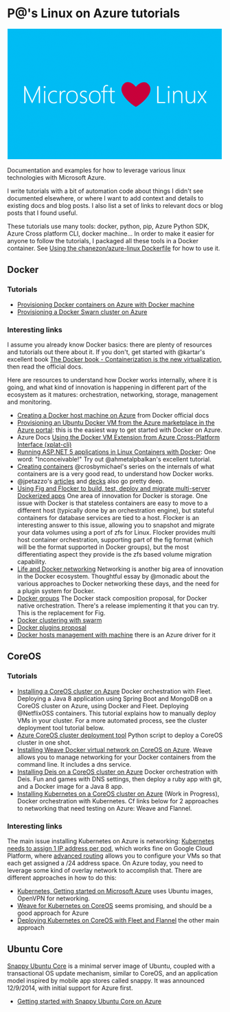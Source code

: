 # P@'s Linux on Azure tutorials

<img src="/img/Microsoft-Loves-Linux.png"/>

Documentation and examples for how to leverage various linux technologies with Microsoft Azure.

I write tutorials with a bit of automation code about things I didn't see documented elsewhere, or where I want to add context and details to existing docs and blog posts. I also list a set of links to relevant docs or blog posts that I found useful.

These tutorials use many tools: docker, python, pip, Azure Python SDK, Azure Cross platform CLI, docker machine... In order to make it easier for anyone to follow the tutorials, I packaged all these tools in a Docker container. See [Using the chanezon/azure-linux Dockerfile](/docker/usingdockerfile.md) for how to use it.

## Docker

### Tutorials

* [Provisioning Docker containers on Azure with Docker machine](/docker/machine.md)
* [Provisioning a Docker Swarn cluster on Azure](/docker/swarm.md)

### Interesting links

I assume you already know Docker basics: there are plenty of resources and tutorials out there about it. If you don't, get started with @kartar's excellent book [The Docker book - Containerization is the new virtualization](http://www.dockerbook.com/), then read the official docs.

Here are resources to understand how Docker works internally, where it is going, and what kind of innovation is happening in different part of the ecosystem as it matures: orchestration, networking, storage, management and monitoring.

* [Creating a Docker host machine on Azure](https://docs.docker.com/installation/azure/#creating-a-docker-host-machine-on-azure) from Docker official docs
* [Provisioning an Ubuntu Docker VM from the Azure marketplace in the Azure portal](http://azure.microsoft.com/blog/2015/01/08/introducing-docker-in-microsoft-azure-marketplace/): this is the easiest way to get started with Docker on Azure.
* Azure Docs [Using the Docker VM Extension from Azure Cross-Platform Interface (xplat-cli)](http://azure.microsoft.com/en-us/documentation/articles/virtual-machines-docker-with-xplat-cli/)
* [Running ASP.NET 5 applications in Linux Containers with Docker](http://blogs.msdn.com/b/webdev/archive/2015/01/14/running-asp-net-5-applications-in-linux-containers-with-docker.aspx): One word: "Inconceivable!" Try out @ahmetalpbalkan's excellent tutorial.
* [Creating containers](http://crosbymichael.com/creating-containers-part-1.html) @crosbymichael's series on the internals of what containers are is a very good read, to understand how Docker works.
* @jpetazzo's [articles](http://blog.docker.com/author/jerome/) and [decks](http://www.slideshare.net/jpetazzo/) also go pretty deep.
* [Using Fig and Flocker to build, test, deploy and migrate multi-server Dockerized apps](https://clusterhq.com/blog/fig-flocker-multi-server-docker-apps/) One area of innovation for Docker is storage. One issue with Docker is that stateless containers are easy to move to a different host (typically done by an orchestration engine), but stateful containers for database services are tied to a host. Flocker is an interesting answer to this issue, allowing you to snapshot and migrate your data volumes using a port of zfs for Linux. Flocker provides multi host container orchestration, supporting part of the fig format (which will be the format supported in Docker groups), but the most differentiating aspect they provide is the zfs based volume migration capability.
*  [Life and Docker networking](http://weaveblog.com/2014/11/13/life-and-docker-networking/) Networking is another big area of innovation in the Docker ecosystem. Thoughtful essay by @monadic about the various approaches to Docker networking these days, and the need for a plugin system for Docker.
* [Docker groups](https://github.com/docker/docker/issues/9175) The Docker stack composition proposal, for Docker native orchestration. There's a release implementing it that you can try. This is the replacement for Fig.
* [Docker clustering with swarm](https://github.com/docker/swarm)
* [Docker plugins proposal](https://github.com/docker/docker/pull/8968)
* [Docker hosts management with machine](https://github.com/docker/machine) there is an Azure driver for it

## CoreOS

### Tutorials

* [Installing a CoreOS cluster on Azure](/coreos/cloud-init/README.md) Docker orchestration with Fleet. Deploying a Java 8 application using Spring Boot and MongoDB on a CoreOS cluster on Azure, using Docker and Fleet. Deploying @NetflixOSS containers. This tutorial explains how to manually deploy VMs in your cluster. For a more automated process, see the cluster deployment tool tutorial below.
* [Azure CoreOS cluster deployment tool](/coreos/cluster/README.md) Python script to deploy a CoreOS cluster in one shot.
* [Installing Weave Docker virtual network on CoreOS on Azure](/coreos/weave/README.md). Weave allows you to manage networking for your Docker containers from the command line. It includes a dns service.
* [Installing Deis on a CoreOS cluster on Azure](/coreos/deis/README.md) Docker orchestration with Deis. Fun and games with DNS settings, then deploy a ruby app with git, and a Docker image for a Java 8 app.
* [Installing Kubernetes on a CoreOS cluster on Azure](/coreos/kubernetes/README.md) (Work in Progress), Docker orchestration with Kubernetes. Cf links below for 2 approaches to networking that need testing on Azure: Weave and Flannel.

### Interesting links

The main issue installing Kubernetes on Azure is networking: [Kubernetes needs to assign 1 IP address per pod](https://github.com/GoogleCloudPlatform/kubernetes/blob/master/docs/design/networking.md), which works fine on Google Cloud Platform, where [advanced routing](https://cloud.google.com/compute/docs/networking#routing) allows you to configure your VMs so that each get assigned a /24 address space. On Azure today, you need to leverage some kind of overlay network to accomplish that. There are different approaches in how to do this:

* [Kubernetes, Getting started on Microsoft Azure](https://github.com/GoogleCloudPlatform/kubernetes/blob/master/docs/getting-started-guides/azure.md) uses Ubuntu images, OpenVPN for networking.
* [Weave for Kubernetes on CoreOS](http://weaveblog.com/2014/11/11/weave-for-kubernetes/) seems promising, and should be a good approach for Azure
* [Deploying Kubernetes on CoreOS with Fleet and Flannel](https://github.com/kelseyhightower/kubernetes-fleet-tutorial/blob/master/README.md) the other main approach

## Ubuntu Core

[Snappy Ubuntu Core](http://www.ubuntu.com/cloud/tools/snappy) is a minimal server image of Ubuntu, coupled with a transactional OS update mechanism, similar to CoreOS, and an application model inspired by mobile app stores called snappy. It was announced 12/9/2014, with initial support for Azure first.

* [Getting started with Snappy Ubuntu Core on Azure](/ubuntu/README.md)
